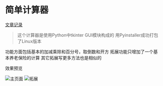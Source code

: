 # 简单计算器

[文章记录](https://bayi87.github.io/2017/12/08/%E5%A6%82%E4%BD%95%E7%94%A8Tkinter%E5%86%99%E4%B8%AA%E8%AE%A1%E7%AE%97%E5%99%A8/)

>这个计算器是使用Python中tkinter GUI模块构成的
用Pyinstaller成功打包了Linux版本

功能方面包括基本的加减乘除和百分号，取倒数和开方
拓展功能只增加了一个基本养老保险的计算
其它拓展写更多方法也是相似的

效果预览

![主页面](http://on2mh1s1f.bkt.clouddn.com/QQ%E6%88%AA%E5%9B%BE20171210230301.png)
![拓展](http://on2mh1s1f.bkt.clouddn.com/QQ%E6%88%AA%E5%9B%BE20171210230321.png)
